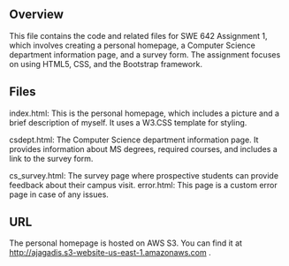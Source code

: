 Overview
--------
This file contains the code and related files for SWE 642 Assignment 1, which involves creating a personal homepage, a Computer Science department information page, and a survey form. The assignment focuses on using HTML5, CSS, and the Bootstrap framework.

Files
-----

index.html: This is the personal homepage, which includes a picture and a brief description of myself. It uses a W3.CSS template for styling.

csdept.html: The Computer Science department information page. It provides information about MS degrees, required courses, and includes a link to the survey form.

cs_survey.html: The survey page where prospective students can provide feedback about their campus visit.
error.html: This page is a custom error page in case of any issues.


URL
--------------
The personal homepage is hosted on AWS S3. You can find it at http://ajagadis.s3-website-us-east-1.amazonaws.com .

